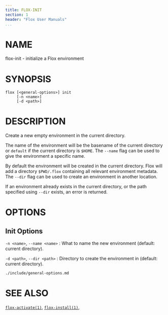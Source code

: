 ```yaml
---
title: FLOX-INIT
section: 1
header: "Flox User Manuals"
...
```



# NAME

flox-init - initialize a Flox environment

# SYNOPSIS

```
flox [<general-options>] init
     [-n <name>]
     [-d <path>]
```

# DESCRIPTION

Create a new empty environment in the current directory.

The name of the environment will be the basename of the current directory
or `default` if the current directory is `$HOME`.
The `--name` flag can be used to give the environment a specific name.

By default the environment will be created in the current directory.
Flox will add a directory `$PWD/.flox` containing all relevant environment 
metadata.
The `--dir` flag can be used to create an environment in another location.

If an environment already exists in the current directory,
or the path specified using `--dir` exists,
an error is returned.

# OPTIONS

## Init Options

`-n <name>`, `--name <name>`
:   What to name the new environment (default: current directory).

`-d <path>`, `--dir <path>`
:   Directory to create the environment in (default: current directory).

```{.include}
./include/general-options.md
```

# SEE ALSO
[`flox-activate(1)`](./flox-activate.md),
[`flox-install(1)`](./flox-install.md),

